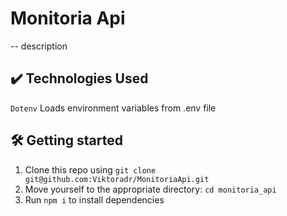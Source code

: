 # Monitoria Api

-- description

## ✔️ Technologies Used

`Dotenv` Loads environment variables from .env file

## 🛠️ Getting started

1. Clone this repo using `git clone git@github.com:Viktoradr/MonitoriaApi.git`
2. Move yourself to the appropriate directory: `cd monitoria_api`
3. Run `npm i` to install dependencies
